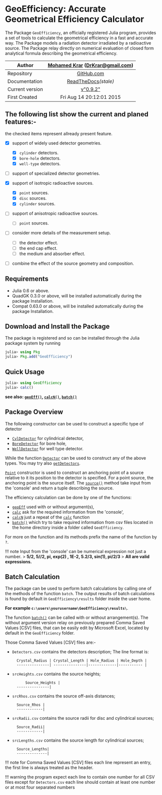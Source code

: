 # GeoEfficiency: Accurate Geometrical Efficiency Calculator

The Package `GeoEfficiency`, an officially registered Julia program, provides a set of tools  to calculate the geometrical efficiency in a fast and accurate way. 
The Package models a radiation detector irradiated by a radioactive source. 
The Package relay directly on numerical evaluation of closed form analytical formula describing the geometrical efficiency.


Author | [Mohamed Krar](https://www.researchgate.net/profile/Mohamed_Krar3) (DrKrar@gmail.com)
----|:----: 
Repository | [GitHub.com](https://github.com/DrKrar/GeoEfficiency.jl/)
Documentation |  [ReadTheDocs](http://geoefficiencyjl.readthedocs.org)*(stale)*
Current version | [v"0.9.2"](https://github.com/DrKrar/GeoEfficiency.jl)
First Created | Fri Aug 14 20:12:01 2015


## The following list show the current and planed features:-
the checked items represent allready present feature.

 - [x] support of widely used detector geometries.
      - [x] `cylinder` detectors.
      - [x] `bore-hole` detectors.
      - [x] `well-type` detectors.
	
 - [ ] support of specialized detector geometries.
 
 - [x] support of isotropic radioactive sources.
      - [x] `point` sources.
      - [x] `disc` sources.
      - [x] `cylinder` sources.

 - [ ] support of anisotropic radioactive sources.
      - [ ] `point` sources.
	
 - [ ] consider more details of the measurement setup.
      - [ ] the detector effect.
      - [ ] the end cap effect.
      - [ ] the medium and absorber effect.
      
 - [ ] combine the effect of the source geometry and composition. 


## Requirements
 *  Julia 0.6 or above.
 *  QuadGK 0.3.0 or above, will be installed automatically during the package Installation.
 *  Compat 0.63.0 or above, will be installed automatically during the package Installation.
 
## Download and Install the Package
The package is registered and so can be installed through the Julia package system by running 

```julia
julia> using Pkg
julia> Pkg.add("GeoEfficiency") 
```

## Quick Usage
```julia
julia> using GeoEfficiency
julia> calc()
```
**see also: [`geoEff()`](@ref), [`calcN()`](@ref), [`batch()`](@ref)**
	

## Package Overview
The following constructor can be used to construct a specific type of detector 
 *  [`CylDetector`](@ref) for cylindrical detector, 
 *  [`BoreDetector`](@ref) for bore hole, 
 *  [`WellDetector`](@ref) for well type detector.

 While the function [`Detector`](@ref) can be used to construct any of the above types. You may try also [`getDetectors`](@ref).


[`Point`](@ref) constructor is used to construct an anchoring point of a source relative to it its position to the detector is specified.
For a point source, the anchoring point is the source itself. 
The [`source()`](@ref) method take input from the 'console' and return a tuple describing the source.


The efficiency calculation can be done by one of the functions: 
*  [`geoEff`](@ref) used with or without argument(s), 
*  [`calc`](@ref) ask for the required information from the 'console', 
*  [`calcN`](@ref) just a repeat of the [`calc`](@ref) function 
*  [`batch()`](@ref) which try to take required information from csv files located in 
   the home directory inside a folder called `GeoEfficiency`.
 
For more on the function and its methods prefix the name of the function by `?`.

!!! note
    Input from the 'console' can be numerical expression not just a number.
    > **5/2, 5//2, pi, exp(2) , 1E-2, 5.2/3, sin(1), pi/2/3**
    > **All are valid expressions.**
	
## Batch Calculation
The package can be used to perform batch calculations by calling one of the 
methods of the function `batch`. The output results of batch calculations is 
found by default in `GeoEfficiency\results` folder inside the user home.

**For example	`c:\users\yourusername\GeoEfficiency\results\`**.

The function [`batch()`](@ref) can be called with or without arrangement(s). 
The without argument version relay on previously prepared Comma Saved  Values 
[CSV] files, that can be easily edit by Microsoft Excel, located by default 
in the `GeoEfficiency` folder.

Those Comma Saved  Values [CSV] files are:-
	
*  `Detectors.csv` contains the detectors description; The line format is: 
	
		 Crystal_Radius | Crystal_Length | Hole_Radius | Hole_Depth |
    	 ---------------| ---------------|-------------|----------- |

*  `srcHeights.csv` contains the source heights; 
	
    	     Source_Heights | 
		 ---------------|

*  `srcRhos.csv` contains the source off-axis distances; 	 				
	
		 Source_Rhos | 
     	 ------------|

*  `srcRadii.csv` contains the source radii for disc and cylindrical sources; 			
	
		 Source_Radii| 
		 ------------|

*  `srcLengths.csv` contains the source length for cylindrical sources; 	
	
		 Source_Lengths| 
		 --------------|


!!! note
    for Comma Saved Values [CSV] files each line represent an entry, the first line is always treated as the header.
	 
!!! warning
    the program expect each line to contain one number for all CSV files except for ``Detectors.csv`` each line should contain at least one number or at most four separated numbers